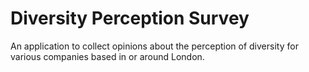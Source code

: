 # Diversity Perception Survey

An application to collect opinions about the perception of diversity for
various companies based in or around London.


